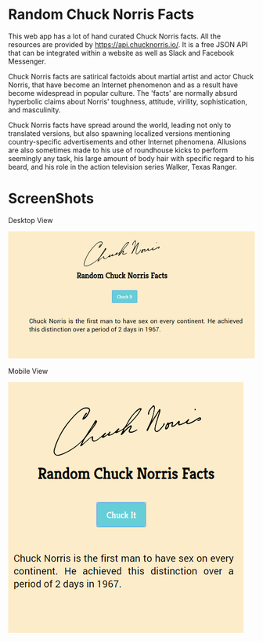 # Random Chuck Norris Facts

This web app has a lot of hand curated Chuck Norris facts. All the resources are provided by https://api.chucknorris.io/. It is a free JSON API that can be integrated within a website as well as Slack and Facebook Messenger. 

Chuck Norris facts are satirical factoids about martial artist and actor Chuck Norris, that have become an Internet phenomenon and as a result have become widespread in popular culture. The 'facts' are normally absurd hyperbolic claims about Norris' toughness, attitude, virility, sophistication, and masculinity.

Chuck Norris facts have spread around the world, leading not only to translated versions, but also spawning localized versions mentioning country-specific advertisements and other Internet phenomena. Allusions are also sometimes made to his use of roundhouse kicks to perform seemingly any task, his large amount of body hair with specific regard to his beard, and his role in the action television series Walker, Texas Ranger.

# ScreenShots

Desktop View

![](screenshots/s1.png)

Mobile View

![](screenshots/s2.png)

